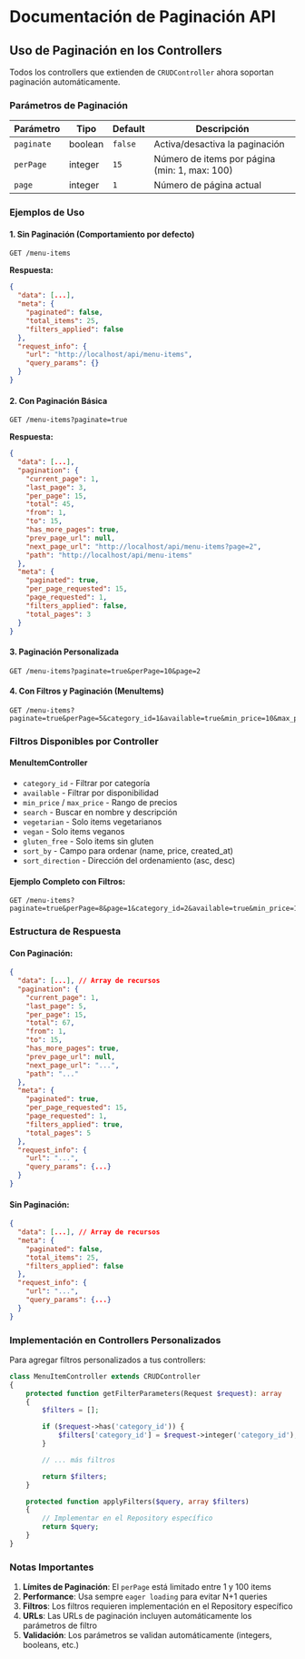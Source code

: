 # Documentación de Paginación API

## Uso de Paginación en los Controllers

Todos los controllers que extienden de `CRUDController` ahora soportan paginación automáticamente.

### Parámetros de Paginación

| Parámetro  | Tipo    | Default | Descripción                                   |
| ---------- | ------- | ------- | --------------------------------------------- |
| `paginate` | boolean | `false` | Activa/desactiva la paginación                |
| `perPage`  | integer | `15`    | Número de items por página (min: 1, max: 100) |
| `page`     | integer | `1`     | Número de página actual                       |

### Ejemplos de Uso

#### 1. Sin Paginación (Comportamiento por defecto)

```
GET /menu-items
```

**Respuesta:**

```json
{
  "data": [...],
  "meta": {
    "paginated": false,
    "total_items": 25,
    "filters_applied": false
  },
  "request_info": {
    "url": "http://localhost/api/menu-items",
    "query_params": {}
  }
}
```

#### 2. Con Paginación Básica

```
GET /menu-items?paginate=true
```

**Respuesta:**

```json
{
  "data": [...],
  "pagination": {
    "current_page": 1,
    "last_page": 3,
    "per_page": 15,
    "total": 45,
    "from": 1,
    "to": 15,
    "has_more_pages": true,
    "prev_page_url": null,
    "next_page_url": "http://localhost/api/menu-items?page=2",
    "path": "http://localhost/api/menu-items"
  },
  "meta": {
    "paginated": true,
    "per_page_requested": 15,
    "page_requested": 1,
    "filters_applied": false,
    "total_pages": 3
  }
}
```

#### 3. Paginación Personalizada

```
GET /menu-items?paginate=true&perPage=10&page=2
```

#### 4. Con Filtros y Paginación (MenuItems)

```
GET /menu-items?paginate=true&perPage=5&category_id=1&available=true&min_price=10&max_price=50&vegetarian=true&search=pizza
```

### Filtros Disponibles por Controller

#### MenuItemController

-   `category_id` - Filtrar por categoría
-   `available` - Filtrar por disponibilidad
-   `min_price` / `max_price` - Rango de precios
-   `search` - Buscar en nombre y descripción
-   `vegetarian` - Solo items vegetarianos
-   `vegan` - Solo items veganos
-   `gluten_free` - Solo items sin gluten
-   `sort_by` - Campo para ordenar (name, price, created_at)
-   `sort_direction` - Dirección del ordenamiento (asc, desc)

#### Ejemplo Completo con Filtros:

```
GET /menu-items?paginate=true&perPage=8&page=1&category_id=2&available=true&min_price=15&max_price=35&search=hamburguesa&vegetarian=false&sort_by=price&sort_direction=asc&include_permissions=true&include_pricing=true&currency=EUR
```

### Estructura de Respuesta

#### Con Paginación:

```json
{
  "data": [...], // Array de recursos
  "pagination": {
    "current_page": 1,
    "last_page": 5,
    "per_page": 15,
    "total": 67,
    "from": 1,
    "to": 15,
    "has_more_pages": true,
    "prev_page_url": null,
    "next_page_url": "...",
    "path": "..."
  },
  "meta": {
    "paginated": true,
    "per_page_requested": 15,
    "page_requested": 1,
    "filters_applied": true,
    "total_pages": 5
  },
  "request_info": {
    "url": "...",
    "query_params": {...}
  }
}
```

#### Sin Paginación:

```json
{
  "data": [...], // Array de recursos
  "meta": {
    "paginated": false,
    "total_items": 25,
    "filters_applied": false
  },
  "request_info": {
    "url": "...",
    "query_params": {...}
  }
}
```

### Implementación en Controllers Personalizados

Para agregar filtros personalizados a tus controllers:

```php
class MenuItemController extends CRUDController
{
    protected function getFilterParameters(Request $request): array
    {
        $filters = [];

        if ($request->has('category_id')) {
            $filters['category_id'] = $request->integer('category_id');
        }

        // ... más filtros

        return $filters;
    }

    protected function applyFilters($query, array $filters)
    {
        // Implementar en el Repository específico
        return $query;
    }
}
```

### Notas Importantes

1. **Límites de Paginación**: El `perPage` está limitado entre 1 y 100 items
2. **Performance**: Usa sempre `eager loading` para evitar N+1 queries
3. **Filtros**: Los filtros requieren implementación en el Repository específico
4. **URLs**: Las URLs de paginación incluyen automáticamente los parámetros de filtro
5. **Validación**: Los parámetros se validan automáticamente (integers, booleans, etc.)
